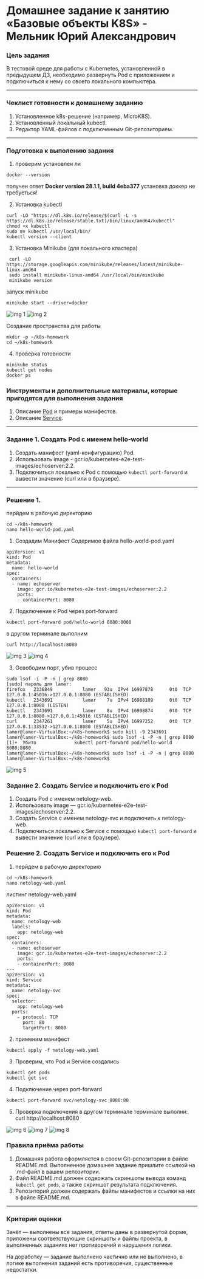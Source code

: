 # Домашнее задание к занятию «Базовые объекты K8S» - Мельник Юрий Александрович

### Цель задания

В тестовой среде для работы с Kubernetes, установленной в предыдущем ДЗ, необходимо развернуть Pod с приложением и подключиться к нему со своего локального компьютера. 

------

### Чеклист готовности к домашнему заданию

1. Установленное k8s-решение (например, MicroK8S).
2. Установленный локальный kubectl.
3. Редактор YAML-файлов с подключенным Git-репозиторием.

------
### Подготовка к выполению задания 

1. проверим установлен ли 
 ```
 docker --version
 ```
 получен ответ **Docker version 28.1.1, build 4eba377**
 установка доккер не требуеться!  

2. Установка kubectl
 ```
 curl -LO "https://dl.k8s.io/release/$(curl -L -s https://dl.k8s.io/release/stable.txt)/bin/linux/amd64/kubectl"
 chmod +x kubectl
 sudo mv kubectl /usr/local/bin/
 kubectl version --client
 ```

3. Установка Minikube (для локального кластера)
```
 curl -LO https://storage.googleapis.com/minikube/releases/latest/minikube-linux-amd64
 sudo install minikube-linux-amd64 /usr/local/bin/minikube
 minikube version
```
 запуск minikube
```
minikube start --driver=docker
```
![img 1](https://github.com/ysatii/kuber-homeworks1.2/blob/main/img/img1.jpg)
![img 2](https://github.com/ysatii/kuber-homeworks1.2/blob/main/img/img2.jpg)

Создание пространства для работы
```
mkdir -p ~/k8s-homework
cd ~/k8s-homework
```

4. проверка готовности 
```
minikube status
kubectl get nodes
docker ps
```

### Инструменты и дополнительные материалы, которые пригодятся для выполнения задания

1. Описание [Pod](https://kubernetes.io/docs/concepts/workloads/pods/) и примеры манифестов.
2. Описание [Service](https://kubernetes.io/docs/concepts/services-networking/service/).

------

### Задание 1. Создать Pod с именем hello-world

1. Создать манифест (yaml-конфигурацию) Pod.
2. Использовать image - gcr.io/kubernetes-e2e-test-images/echoserver:2.2.
3. Подключиться локально к Pod с помощью `kubectl port-forward` и вывести значение (curl или в браузере).

------

### Решение 1.
перйдем в рабочую директорию
```
cd ~/k8s-homework
nano hello-world-pod.yaml
```
1. Создадим Манифест 
Содеримое файла hello-world-pod.yaml
```
apiVersion: v1
kind: Pod
metadata:
  name: hello-world
spec:
  containers:
  - name: echoserver
    image: gcr.io/kubernetes-e2e-test-images/echoserver:2.2
    ports:
    - containerPort: 8080
```
2. Подключение к Pod через port-forward
```
kubectl port-forward pod/hello-world 8080:8080
```

в другом терминале выполним 
```
curl http://localhost:8080
```

![img 3](https://github.com/ysatii/kuber-homeworks1.2/blob/main/img/img3.jpg)
![img 4](https://github.com/ysatii/kuber-homeworks1.2/blob/main/img/img4.jpg)

3. Освободим порт,  убив процесс
```
sudo lsof -i -P -n | grep 8080
[sudo] пароль для lamer: 
firefox   2336849           lamer   93u  IPv4 16997878      0t0  TCP 127.0.0.1:45016->127.0.0.1:8080 (ESTABLISHED)
kubectl   2343691           lamer    7u  IPv4 16988109      0t0  TCP 127.0.0.1:8080 (LISTEN)
kubectl   2343691           lamer    8u  IPv4 16998874      0t0  TCP 127.0.0.1:8080->127.0.0.1:45016 (ESTABLISHED)
curl      2347261           lamer    5u  IPv4 16997252      0t0  TCP 127.0.0.1:33532->127.0.0.1:8080 (ESTABLISHED)
lamer@lamer-VirtualBox:~/k8s-homework$ sudo kill -9 2343691
lamer@lamer-VirtualBox:~/k8s-homework$ sudo lsof -i -P -n | grep 8080
[1]+  Убито              kubectl port-forward pod/hello-world 8080:8080
lamer@lamer-VirtualBox:~/k8s-homework$ sudo lsof -i -P -n | grep 8080
lamer@lamer-VirtualBox:~/k8s-homework$ 
```

![img 5](https://github.com/ysatii/kuber-homeworks1.2/blob/main/img/img5.jpg)

### Задание 2. Создать Service и подключить его к Pod

1. Создать Pod с именем netology-web.
2. Использовать image — gcr.io/kubernetes-e2e-test-images/echoserver:2.2.
3. Создать Service с именем netology-svc и подключить к netology-web.
4. Подключиться локально к Service с помощью `kubectl port-forward` и вывести значение (curl или в браузере).


### Решение 2. Создать Service и подключить его к Pod
1. перйдем в рабочую директорию
```
cd ~/k8s-homework
nano netology-web.yaml
```

листинг netology-web.yaml
```
apiVersion: v1
kind: Pod
metadata:
  name: netology-web
  labels:
    app: netology-web
spec:
  containers:
  - name: echoserver
    image: gcr.io/kubernetes-e2e-test-images/echoserver:2.2
    ports:
    - containerPort: 8080
---
apiVersion: v1
kind: Service
metadata:
  name: netology-svc
spec:
  selector:
    app: netology-web
  ports:
    - protocol: TCP
      port: 80
      targetPort: 8080
```

2. применим манифест
```
kubectl apply -f netology-web.yaml
```  

3. Проверим, что Pod и Service создались
```
kubectl get pods
kubectl get svc
```

4.  Подключение через port-forward
```
kubectl port-forward svc/netology-svc 8080:80
```

5.  Проверка подключения
в другом терминале терминале выполни:
curl http://localhost:8080

![img 6](https://github.com/ysatii/kuber-homeworks1.2/blob/main/img/img6.jpg)
![img 7](https://github.com/ysatii/kuber-homeworks1.2/blob/main/img/img7.jpg)
![img 8](https://github.com/ysatii/kuber-homeworks1.2/blob/main/img/img8.jpg)

### Правила приёма работы

1. Домашняя работа оформляется в своем Git-репозитории в файле README.md. Выполненное домашнее задание пришлите ссылкой на .md-файл в вашем репозитории.
2. Файл README.md должен содержать скриншоты вывода команд `kubectl get pods`, а также скриншот результата подключения.
3. Репозиторий должен содержать файлы манифестов и ссылки на них в файле README.md.

------

### Критерии оценки
Зачёт — выполнены все задания, ответы даны в развернутой форме, приложены соответствующие скриншоты и файлы проекта, в выполненных заданиях нет противоречий и нарушения логики.

На доработку — задание выполнено частично или не выполнено, в логике выполнения заданий есть противоречия, существенные недостатки.
